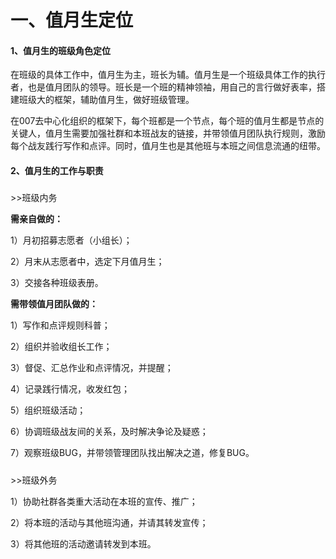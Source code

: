 # 一、值月生定位

#### 

#### 1、值月生的班级角色定位

在班级的具体工作中，值月生为主，班长为辅。值月生是一个班级具体工作的执行者，也是值月团队的领导。班长是一个班的精神领袖，用自己的言行做好表率，搭建班级大的框架，辅助值月生，做好班级管理。

在007去中心化组织的框架下，每个班都是一个节点，每个班的值月生都是节点的关键人，值月生需要加强社群和本班战友的链接，并带领值月团队执行规则，激励每个战友践行写作和点评。同时，值月生也是其他班与本班之间信息流通的纽带。

####  

#### 2、值月生的工作与职责

#####  

&gt;&gt;班级内务

**需亲自做的：**

1）月初招募志愿者（小组长）；

2）月末从志愿者中，选定下月值月生；

3）交接各种班级表册。

**需带领值月团队做的：**

1）写作和点评规则科普；

2）组织并验收组长工作；

3）督促、汇总作业和点评情况，并提醒；

4）记录践行情况，收发红包；

5）组织班级活动；

6）协调班级战友间的关系，及时解决争论及疑惑；

7）观察班级BUG，并带领管理团队找出解决之道，修复BUG。

#####  

&gt;&gt;班级外务

1）协助社群各类重大活动在本班的宣传、推广；

2）将本班的活动与其他班沟通，并请其转发宣传；

3）将其他班的活动邀请转发到本班。

